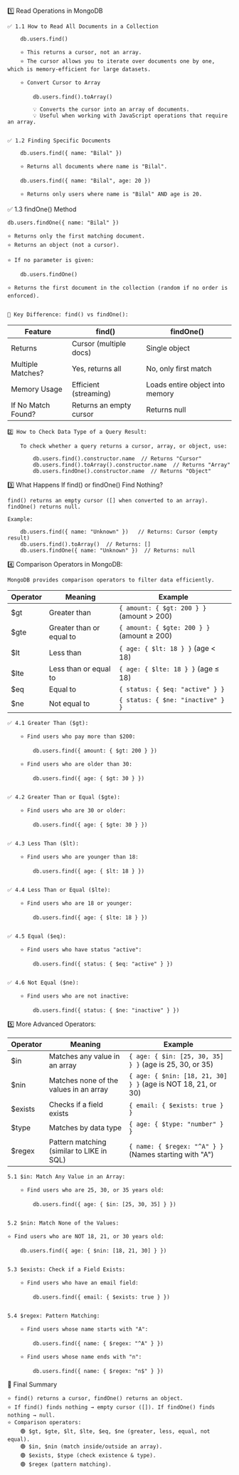 1️⃣ Read Operations in MongoDB

    ✅ 1.1 How to Read All Documents in a Collection

        db.users.find()

        ⭐ This returns a cursor, not an array.
        ⭐ The cursor allows you to iterate over documents one by one, which is memory-efficient for large datasets.

        ⭐ Convert Cursor to Array

            db.users.find().toArray()

            💡 Converts the cursor into an array of documents.
            💡 Useful when working with JavaScript operations that require an array.


    ✅ 1.2 Finding Specific Documents

        db.users.find({ name: "Bilal" })

        ⭐ Returns all documents where name is "Bilal".

        db.users.find({ name: "Bilal", age: 20 })

        ⭐ Returns only users where name is "Bilal" AND age is 20.


✅ 1.3 findOne() Method

    db.users.findOne({ name: "Bilal" })

    ⭐ Returns only the first matching document.
    ⭐ Returns an object (not a cursor).

    ⭐ If no parameter is given:

        db.users.findOne()

    ⭐ Returns the first document in the collection (random if no order is enforced).


    🔹 Key Difference: find() vs findOne():


| Feature            | find()                        | findOne()                    |
|--------------------|-----------------------------|------------------------------|
| Returns           | Cursor (multiple docs)       | Single object                |
| Multiple Matches? | Yes, returns all            | No, only first match         |
| Memory Usage      | Efficient (streaming)       | Loads entire object into memory |
| If No Match Found?| Returns an empty cursor     | Returns null                 |


    2️⃣ How to Check Data Type of a Query Result:

        To check whether a query returns a cursor, array, or object, use:

            db.users.find().constructor.name  // Returns "Cursor"
            db.users.find().toArray().constructor.name  // Returns "Array"
            db.users.findOne().constructor.name  // Returns "Object"


3️⃣ What Happens If find() or findOne() Find Nothing?

    find() returns an empty cursor ([] when converted to an array).
    findOne() returns null.

    Example:

        db.users.find({ name: "Unknown" })   // Returns: Cursor (empty result)
        db.users.find().toArray()  // Returns: []
        db.users.findOne({ name: "Unknown" })  // Returns: null


4️⃣ Comparison Operators in MongoDB:

    MongoDB provides comparison operators to filter data efficiently.


| Operator | Meaning                      | Example                               |
|----------|------------------------------|---------------------------------------|
| $gt      | Greater than                 | `{ amount: { $gt: 200 } }` (amount > 200) |
| $gte     | Greater than or equal to     | `{ amount: { $gte: 200 } }` (amount ≥ 200) |
| $lt      | Less than                     | `{ age: { $lt: 18 } }` (age < 18) |
| $lte     | Less than or equal to         | `{ age: { $lte: 18 } }` (age ≤ 18) |
| $eq      | Equal to                      | `{ status: { $eq: "active" } }` |
| $ne      | Not equal to                  | `{ status: { $ne: "inactive" } }` |


    ✅ 4.1 Greater Than ($gt):

        ⭐ Find users who pay more than $200:

            db.users.find({ amount: { $gt: 200 } })

        ⭐ Find users who are older than 30:

            db.users.find({ age: { $gt: 30 } })


    ✅ 4.2 Greater Than or Equal ($gte):

        ⭐ Find users who are 30 or older:

            db.users.find({ age: { $gte: 30 } })


    ✅ 4.3 Less Than ($lt):

        ⭐ Find users who are younger than 18:

            db.users.find({ age: { $lt: 18 } })


    ✅ 4.4 Less Than or Equal ($lte):

        ⭐ Find users who are 18 or younger:

            db.users.find({ age: { $lte: 18 } })


    ✅ 4.5 Equal ($eq):

        ⭐ Find users who have status "active":

            db.users.find({ status: { $eq: "active" } })


    ✅ 4.6 Not Equal ($ne):

        ⭐ Find users who are not inactive:

            db.users.find({ status: { $ne: "inactive" } })


5️⃣ More Advanced Operators:


| Operator | Meaning                                | Example |
|----------|----------------------------------------|---------|
| $in      | Matches any value in an array         | `{ age: { $in: [25, 30, 35] } }` (age is 25, 30, or 35) |
| $nin     | Matches none of the values in an array | `{ age: { $nin: [18, 21, 30] } }` (age is NOT 18, 21, or 30) |
| $exists  | Checks if a field exists              | `{ email: { $exists: true } }` |
| $type    | Matches by data type                  | `{ age: { $type: "number" } }` |
| $regex   | Pattern matching (similar to LIKE in SQL) | `{ name: { $regex: "^A" } }` (Names starting with "A") |


    5.1 $in: Match Any Value in an Array:

        ⭐ Find users who are 25, 30, or 35 years old:

            db.users.find({ age: { $in: [25, 30, 35] } })


    5.2 $nin: Match None of the Values:

    ⭐ Find users who are NOT 18, 21, or 30 years old:

        db.users.find({ age: { $nin: [18, 21, 30] } })


    5.3 $exists: Check if a Field Exists:

        ⭐ Find users who have an email field:

            db.users.find({ email: { $exists: true } })


    5.4 $regex: Pattern Matching:

        ⭐ Find users whose name starts with "A":

            db.users.find({ name: { $regex: "^A" } })

        ⭐ Find users whose name ends with "n":

            db.users.find({ name: { $regex: "n$" } })


🔹 Final Summary

    ⭐ find() returns a cursor, findOne() returns an object.
    ⭐ If find() finds nothing → empty cursor ([]). If findOne() finds nothing → null.
    ⭐ Comparison operators:
        🟢 $gt, $gte, $lt, $lte, $eq, $ne (greater, less, equal, not equal).
        🟢 $in, $nin (match inside/outside an array).
        🟢 $exists, $type (check existence & type).
        🟢 $regex (pattern matching).